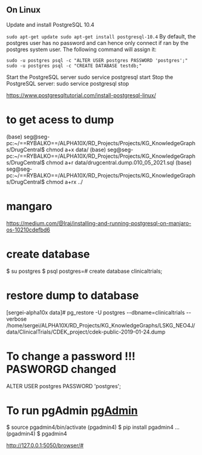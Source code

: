 ## On Linux

Update and install PostgreSQL 10.4

``
sudo apt-get update
sudo apt-get install postgresql-10.4
``
By default, the postgres user has no password and can hence only connect if ran by the postgres system user. The following command will assign it:

	sudo -u postgres psql -c "ALTER USER postgres PASSWORD 'postgres';"
	sudo -u postgres psql -c "CREATE DATABASE testdb;"
Start the PostgreSQL server
	sudo service postgresql start
Stop the PostgreSQL server:
	sudo service postgresql stop


https://www.postgresqltutorial.com/install-postgresql-linux/


# to get acess to dump 
(base) seg@seg-pc:~/==RYBALKO==/ALPHA10X/RD_Projects/Projects/KG_KnowledgeGraphs/DrugCentral$ chmod a+x data/
(base) seg@seg-pc:~/==RYBALKO==/ALPHA10X/RD_Projects/Projects/KG_KnowledgeGraphs/DrugCentral$ chmod a+r data/drugcentral.dump.010_05_2021.sql
(base) seg@seg-pc:~/==RYBALKO==/ALPHA10X/RD_Projects/Projects/KG_KnowledgeGraphs/DrugCentral$ chmod a+rx ../

# mangaro
https://medium.com/@Iraj/installing-and-running-postgresql-on-manjaro-os-10210cdefbd6

# create database
$ su postgres
$ psql
postgres=# create database clinicaltrials;

# restore dump to database 
[sergei-alpha10x data]# pg_restore -U postgres --dbname=clinicaltrials --verbose /home/sergei/ALPHA10X/RD_Projects/KG_KnowledgeGraphs/LSKG_NEO4J/data/ClinicalTrials/CDEK_project/cdek-public-2019-01-24.dump
 
# To change a password !!! PASWORGD changed
ALTER USER postgres PASSWORD 'postgres';



# To run pgAdmin [pgAdmin](https://www.pgadmin.org/download/pgadmin-4-python/)

$ source pgadmin4/bin/activate
(pgadmin4) $ pip install pgadmin4
...
(pgadmin4) $ pgadmin4

http://127.0.0.1:5050/browser/#
